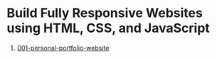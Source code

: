 # Build Fully Responsive Websites using HTML, CSS, and JavaScript

1. [001-personal-portfolio-website](https://olumpeter.github.io/build-fully-responsive-website-using-html-css-and-javascript/001-personal-portfolio-website/)
